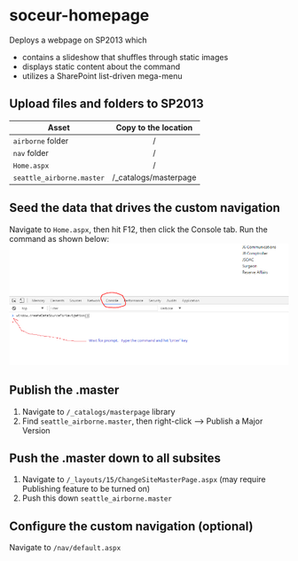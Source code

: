 # soceur-homepage

Deploys a webpage on SP2013 which
* contains a slideshow that shuffles through static images
* displays static content about the command
* utilizes a SharePoint list-driven mega-menu

## Upload files and folders to SP2013
| Asset        | Copy to the location           |
| ------------- |:-------------:| 
| `airborne` folder      | / |
| `nav` folder      | /      |
| `Home.aspx` | /      |
| `seattle_airborne.master` | /_catalogs/masterpage      |
 
## Seed the data that drives the custom navigation
Navigate to `Home.aspx`, then hit F12, then click the Console tab.  Run the command as shown below:
![alt text](https://raw.githubusercontent.com/chanm003/soceur-homepage/master/cli-navigation.PNG)

## Publish the .master

1. Navigate to `/_catalogs/masterpage` library
2. Find `seattle_airborne.master`, then right-click --> Publish a Major Version

## Push the .master down to all subsites

1. Navigate to `/_layouts/15/ChangeSiteMasterPage.aspx` (may require Publishing feature to be turned on)
2. Push this down `seattle_airborne.master`

## Configure the custom navigation (optional)

Navigate to `/nav/default.aspx`
